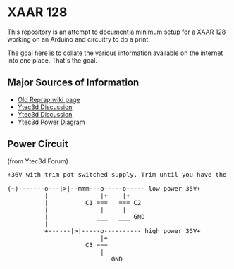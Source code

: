 XAAR 128
========

This repository is an attempt to document a minimum setup for a XAAR 128 working on an Arduino and circuitry to do a print.

The goal here is to collate the various information available on the internet into one place. That's the goal.

Major Sources of Information
----------------------------

* [Old Reprap wiki page](http://reprap.org/wiki/Getting_Started_with_Xaar_128)
* [Ytec3d Discussion](http://ytec3d.com/forum/viewtopic.php)
* [Ytec3d Discussion](http://ytec3d.com/forum/viewtopic.php)
* [Ytec3d Power Diagram](http://ytec3d.com/forum/viewtopic.php?f=8&t=47&start=80)

Power Circuit
-------------

(from Ytec3d Forum)

<pre>
+36V with trim pot switched supply. Trim until you have the correct voltage at the output.

(+)-------o---|>|--mmm---o-----o----- low power 35V+
          |              |+    |+
          |          C1 ===   === C2
          |              |     |
          |             ___   ___ GND
          |
          +------|>|-----o---------- high power 35V+
                         |+
                     C3 ===
                         |
                        ___ GND
</pre>

